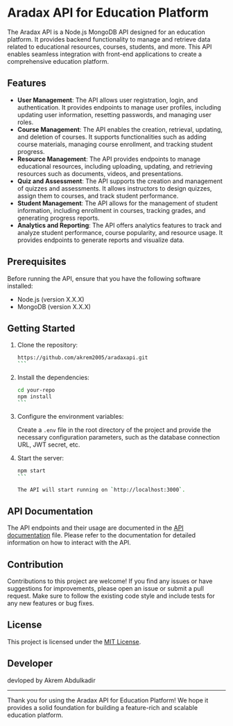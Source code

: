 # Aradax API for Education Platform

The Aradax API is a Node.js MongoDB API designed for an education platform. It provides backend functionality to manage and retrieve data related to educational resources, courses, students, and more. This API enables seamless integration with front-end applications to create a comprehensive education platform.

## Features

- **User Management**: The API allows user registration, login, and authentication. It provides endpoints to manage user profiles, including updating user information, resetting passwords, and managing user roles.
- **Course Management**: The API enables the creation, retrieval, updating, and deletion of courses. It supports functionalities such as adding course materials, managing course enrollment, and tracking student progress.
- **Resource Management**: The API provides endpoints to manage educational resources, including uploading, updating, and retrieving resources such as documents, videos, and presentations.
- **Quiz and Assessment**: The API supports the creation and management of quizzes and assessments. It allows instructors to design quizzes, assign them to courses, and track student performance.
- **Student Management**: The API allows for the management of student information, including enrollment in courses, tracking grades, and generating progress reports.
- **Analytics and Reporting**: The API offers analytics features to track and analyze student performance, course popularity, and resource usage. It provides endpoints to generate reports and visualize data.

## Prerequisites

Before running the API, ensure that you have the following software installed:

- Node.js (version X.X.X)
- MongoDB (version X.X.X)

## Getting Started

1. Clone the repository:

   ````bash
   https://github.com/akrem2005/aradaxapi.git
   ```

2. Install the dependencies:

   ````bash
   cd your-repo
   npm install
   ```

3. Configure the environment variables:

   Create a `.env` file in the root directory of the project and provide the necessary configuration parameters, such as the database connection URL, JWT secret, etc.

4. Start the server:

   ````bash
   npm start
   ```

   The API will start running on `http://localhost:3000`.

## API Documentation

The API endpoints and their usage are documented in the [API documentation](/docs/api.md) file. Please refer to the documentation for detailed information on how to interact with the API.

## Contribution

Contributions to this project are welcome! If you find any issues or have suggestions for improvements, please open an issue or submit a pull request. Make sure to follow the existing code style and include tests for any new features or bug fixes.

## License

This project is licensed under the [MIT License](LICENSE).

## Developer

devloped by Akrem Abdulkadir

---

Thank you for using the Aradax API for Education Platform! We hope it provides a solid foundation for building a feature-rich and scalable education platform.
